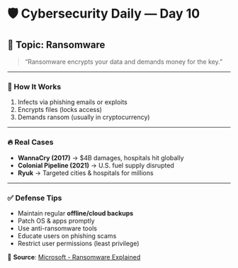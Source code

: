 # 🛡️ Cybersecurity Daily — Day 10

## 📌 Topic: Ransomware

> “Ransomware encrypts your data and demands money for the key.”

---

### 🚨 How It Works

1. Infects via phishing emails or exploits  
2. Encrypts files (locks access)  
3. Demands ransom (usually in cryptocurrency)  

---

### 🔥 Real Cases

- **WannaCry (2017)** → $4B damages, hospitals hit globally  
- **Colonial Pipeline (2021)** → U.S. fuel supply disrupted  
- **Ryuk** → Targeted cities & hospitals for millions  

---

### ✅ Defense Tips

- Maintain regular **offline/cloud backups**  
- Patch OS & apps promptly  
- Use anti-ransomware tools  
- Educate users on phishing scams  
- Restrict user permissions (least privilege)  

🔗 **Source**: [Microsoft - Ransomware Explained](https://www.microsoft.com/security/blog/2022/04/19/what-is-ransomware-and-how-to-prevent-it/)
